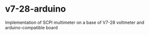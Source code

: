 v7-28-arduino
=============

Implementation of SCPI multimeter on a base of V7-28 voltmeter and arduino-compatible board
